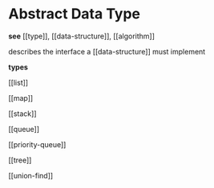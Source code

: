 # Abstract Data Type

**see** [[type]], [[data-structure]], [[algorithm]]

describes the interface a [[data-structure]] must implement

**types**

[[list]]

[[map]]

[[stack]]

[[queue]]

[[priority-queue]]

[[tree]]

[[union-find]]
